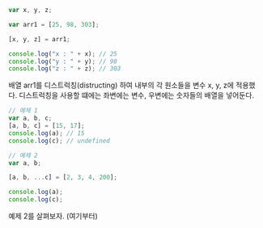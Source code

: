 ```javascript
var x, y, z;

var arr1 = [25, 98, 303];

[x, y, z] = arr1;

console.log("x : " + x); // 25
console.log("y : " + y); // 98
console.log("z : " + z); // 303
```

배열 arr1를 디스트럭칭(distructing) 하여 내부의 각 원소들을 
변수 x, y, z에 적용했다.
디스트럭칭을 사용할 떄에는 좌변에는 변수, 우변에는 숫자들의 배열을 넣어둔다.

```javascript
// 예제 1
var a, b, c;
[a, b, c] = [15, 17];
console.log(a); // 15
console.log(c); // undefined

// 예제 2
var a, b;

[a, b, ...c] = [2, 3, 4, 200];

console.log(a);
console.log(c);
```

예제 2를 살펴보자.
(여기부터)